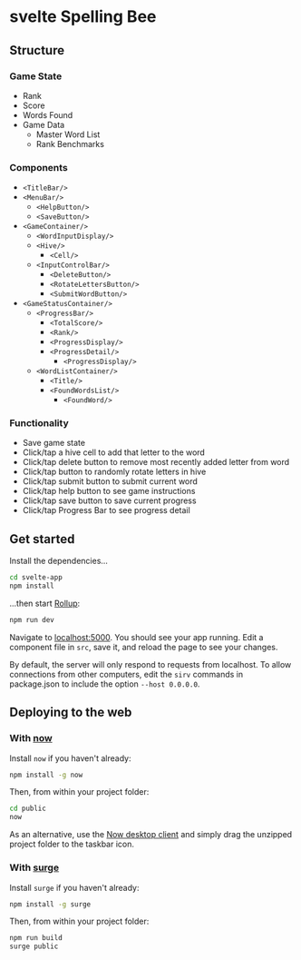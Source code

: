 # svelte Spelling Bee

## Structure

### Game State

- Rank
- Score
- Words Found
- Game Data
  - Master Word List
  - Rank Benchmarks

### Components

- `<TitleBar/>`
- `<MenuBar/>`
  - `<HelpButton/>`
  - `<SaveButton/>`
- `<GameContainer/>`
  - `<WordInputDisplay/>`
  - `<Hive/>`
    - `<Cell/>`
  - `<InputControlBar/>`
    - `<DeleteButton/>`
    - `<RotateLettersButton/>`
    - `<SubmitWordButton/>`
- `<GameStatusContainer/>`
  - `<ProgressBar/>`
    - `<TotalScore/>`
    - `<Rank/>`
    - `<ProgressDisplay/>`
    - `<ProgressDetail/>`
      - `<ProgressDisplay/>`
  - `<WordListContainer/>`
    - `<Title/>`
    - `<FoundWordsList/>`
      - `<FoundWord/>`

### Functionality

- Save game state
- Click/tap a hive cell to add that letter to the word
- Click/tap delete button to remove most recently added letter from word
- Click/tap button to randomly rotate letters in hive
- Click/tap submit button to submit current word
- Click/tap help button to see game instructions
- Click/tap save button to save current progress
- Click/tap Progress Bar to see progress detail

## Get started

Install the dependencies...

```bash
cd svelte-app
npm install
```

...then start [Rollup](https://rollupjs.org):

```bash
npm run dev
```

Navigate to [localhost:5000](http://localhost:5000). You should see your app running. Edit a component file in `src`, save it, and reload the page to see your changes.

By default, the server will only respond to requests from localhost. To allow connections from other computers, edit the `sirv` commands in package.json to include the option `--host 0.0.0.0`.

## Deploying to the web

### With [now](https://zeit.co/now)

Install `now` if you haven't already:

```bash
npm install -g now
```

Then, from within your project folder:

```bash
cd public
now
```

As an alternative, use the [Now desktop client](https://zeit.co/download) and simply drag the unzipped project folder to the taskbar icon.

### With [surge](https://surge.sh/)

Install `surge` if you haven't already:

```bash
npm install -g surge
```

Then, from within your project folder:

```bash
npm run build
surge public
```
